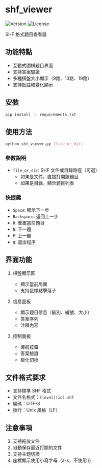 # shf_viewer

![Version](https://img.shields.io/badge/version-0.9.0-orange.svg)
![License](https://img.shields.io/badge/license-MIT-green.svg)

SHF 格式題目查看器

## 功能特點

- 互動式圍棋題目界面
- 支持答案驗證
- 多種棋盤大小顯示（9路、13路、19路）
- 支持批註和變化顯示

## 安裝

```bash
pip install -r requirements.txt
```

## 使用方法

```bash
python shf_viewer.py [file_or_dir]
```

### 參數說明

- `file_or_dir`: SHF 文件或目錄路徑（可選）
  - 如果是文件，直接打開該題目
  - 如果是目錄，顯示題目列表

### 快捷鍵

- `Space`: 顯示下一步
- `Backspace`: 返回上一步
- `R`: 重置當前題目
- `N`: 下一題
- `P`: 上一題
- `Q`: 退出程序

## 界面功能

1. 棋盤顯示區
   - 顯示當前局面
   - 支持鼠標點擊落子
   
2. 信息面板
   - 顯示題目信息（級別、編號、大小）
   - 答案序列
   - 注釋內容

3. 控制面板
   - 導航按鈕
   - 答案驗證
   - 變化切換

## 文件格式要求

- 支持標準 SHF 格式
- 文件名格式：`[level][id].shf`
- 編碼：UTF-8
- 換行：Unix 風格（LF）

## 注意事項

1. 支持拖放文件
2. 自動保存最近打開的文件
3. 支持主題切換
4. 座標顯示使用小寫字母（a-s，不使用 i） 